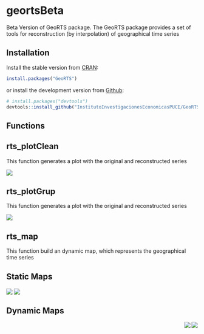 geortsBeta
==========

Beta Version of GeoRTS package. The GeoRTS package provides a set of tools for reconstruction (by interpolation) of geographical time series

Installation
----------------

Install the stable version from [CRAN](https://CRAN.R-project.org/package=GeoRTS):

``` r 
install.packages("GeoRTS")
```


or install the development version from [Github](https://github.com/InstitutoInvestigacionesEconomicasPUCE/GeoRTS):

``` r
# install.packages("devtools")
devtools::install_github("InstitutoInvestigacionesEconomicasPUCE/GeoRTS")
```

Functions
----------------

rts_plotClean 
----------------
This function generates a plot with the original and reconstructed series

<img src="man/figures/rearme_img1.png" align="center"/>

rts_plotGrup 
----------------
This function generates a plot with the original and reconstructed series


<img src="man/figures/rearme_img2.png" align="center"/>

rts_map
----------------
This function build an dynamic map, which represents the geographical time series

Static Maps
----------------
<img src="man/figures/rearme_img3.png" align="center"/>

<img src="man/figures/rearme_img4.png" align="center"/>

Dynamic Maps
----------------
<img src="man/figures/rearme_img5.gif" align="right"/></img>
<img src="man/figures/rearme_img6.gif" align="right"/>
